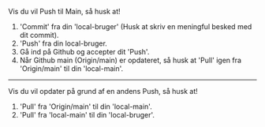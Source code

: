 Vis du vil Push til Main, så husk at!

1. 'Commit' fra din 'local-bruger' (Husk at skriv en meningful besked med dit commit).
2. 'Push' fra din local-bruger.
3. Gå ind på Github og accepter dit 'Push'.
4. Når Github main (Origin/main) er opdateret, så husk at 'Pull' igen fra 'Origin/main' til din 'local-main'.


_____________________________________________________________________________________________________________________


Vis du vil opdater på grund af en andens Push, så husk at!

1. 'Pull' fra 'Origin/main' til din 'local-main'.
2. 'Pull' fra 'local-main' til din 'local-bruger'.    